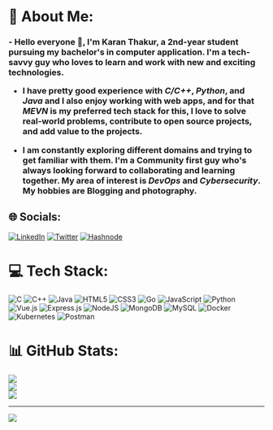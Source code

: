 <h1> 💫 About Me: </h1>
 
 <h3>
- Hello everyone 👋, I'm Karan Thakur, a 2nd-year student pursuing my bachelor's in computer application. I'm a tech-savvy guy who loves to learn and work with new and exciting technologies.

- I have pretty good experience with ***C/C++***, ***Python***, and ***Java*** and I also enjoy working with web apps, and for that ***MEVN*** is my preferred tech stack for this, I love to solve real-world problems, contribute to open source projects, and add value to the projects.

- I am constantly exploring different domains and trying to get familiar with them. I'm a Community first guy who's always looking forward to collaborating and learning together. My area of interest is ***DevOps*** and ***Cybersecurity***. My hobbies are Blogging and photography.
<h3>



## 🌐 Socials:
[![LinkedIn](https://img.shields.io/badge/LinkedIn-%230077B5.svg?logo=linkedin&logoColor=white)](https://linkedin.com/in/karansli) [![Twitter](https://img.shields.io/badge/Twitter-%231DA1F2.svg?logo=Twitter&logoColor=white)](https://twitter.com/karanstwt) [![Hashnode](https://img.shields.io/badge/Hashnode-2962FF?logo=hashnode&logoColor=white
)](https://hashnode.com/@karanthakur)




# 💻 Tech Stack:
![C](https://img.shields.io/badge/c-%2300599C.svg?style=for-the-badge&logo=c&logoColor=white) ![C++](https://img.shields.io/badge/c++-%2300599C.svg?style=for-the-badge&logo=c%2B%2B&logoColor=white) ![Java](https://img.shields.io/badge/java-%23ED8B00.svg?style=for-the-badge&logo=java&logoColor=white) ![HTML5](https://img.shields.io/badge/html5-%23E34F26.svg?style=for-the-badge&logo=html5&logoColor=white) ![CSS3](https://img.shields.io/badge/css3-%231572B6.svg?style=for-the-badge&logo=css3&logoColor=white) ![Go](https://img.shields.io/badge/go-%2300ADD8.svg?style=for-the-badge&logo=go&logoColor=white) ![JavaScript](https://img.shields.io/badge/javascript-%23323330.svg?style=for-the-badge&logo=javascript&logoColor=%23F7DF1E) ![Python](https://img.shields.io/badge/python-3670A0?style=for-the-badge&logo=python&logoColor=ffdd54) ![Vue.js](https://img.shields.io/badge/vuejs-%2335495e.svg?style=for-the-badge&logo=vuedotjs&logoColor=%234FC08D) ![Express.js](https://img.shields.io/badge/express.js-%23404d59.svg?style=for-the-badge&logo=express&logoColor=%2361DAFB) ![NodeJS](https://img.shields.io/badge/node.js-6DA55F?style=for-the-badge&logo=node.js&logoColor=white) ![MongoDB](https://img.shields.io/badge/MongoDB-%234ea94b.svg?style=for-the-badge&logo=mongodb&logoColor=white) ![MySQL](https://img.shields.io/badge/mysql-%2300f.svg?style=for-the-badge&logo=mysql&logoColor=white) ![Docker](https://img.shields.io/badge/docker-%230db7ed.svg?style=for-the-badge&logo=docker&logoColor=white) ![Kubernetes](https://img.shields.io/badge/kubernetes-%23326ce5.svg?style=for-the-badge&logo=kubernetes&logoColor=white) ![Postman](https://img.shields.io/badge/Postman-FF6C37?style=for-the-badge&logo=postman&logoColor=white)
# 📊 GitHub Stats:
![](https://github-readme-stats.vercel.app/api?username=thisiskaransgit&theme=prussian&hide_border=false&include_all_commits=false&count_private=false)<br/>
![](https://github-readme-streak-stats.herokuapp.com/?user=thisiskaransgit&theme=prussian&hide_border=false)<br/>
![](https://github-readme-stats.vercel.app/api/top-langs/?username=thisiskaransgit&theme=prussian&hide_border=false&include_all_commits=false&count_private=false&layout=compact)

---
[![](https://visitcount.itsvg.in/api?id=thisiskaransgit&icon=1&color=11)](https://visitcount.itsvg.in)
